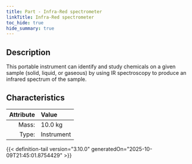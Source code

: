 ```yaml
---
title: Part - Infra-Red spectrometer
linkTitle: Infra-Red spectrometer
toc_hide: true
hide_summary: true
---
```

<!-- This is generated by the MarsSim HelpGenertor, do not edit. -->

## Description
This portable instrument can identify and study chemicals on a given sample (solid, liquid, or gaseous)&#10;&#9;&#9;by using IR spectroscopy to produce an infrared spectrum of the sample. 

## Characteristics

| Attribute      | Value |
|--------:|:------|
|Mass:|10.0 kg|
|Type:|Instrument|





{{< definition-tail version="3.10.0" generatedOn="2025-10-09T21:45:01.8754429" >}}



